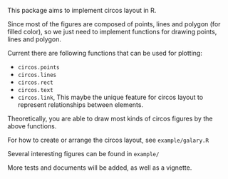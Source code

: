 This package aims to implement circos layout in R.

Since most of the figures are composed of points, lines and polygon (for filled color),
so we just need to implement functions for drawing points, lines and polygon.

Current there are following functions that can be used for plotting:
- `circos.points`
- `circos.lines`
- `circos.rect`
- `circos.text`
- `circos.link`, This maybe the unique feature for circos layout to represent relationships between elements.

Theoretically, you are able to draw most kinds of circos figures by the above functions.

For how to create or arrange the circos layout, see `example/galary.R`

Several interesting figures can be found in `example/`

More tests and documents will be added, as well as a vignette.
